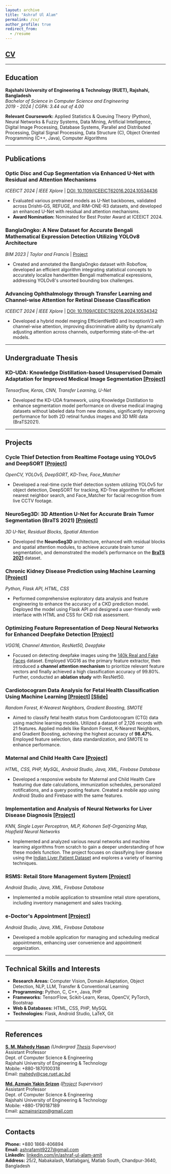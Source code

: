 ```yaml
---
layout: archive
title: "Ashraf Ul Alam"
permalink: /cv/
author_profile: true
redirect_from:
  - /resume
---
```

## [CV](https://ashraf-ul-alam-amit.github.io/pdf/CV.pdf)
---

## Education

**Rajshahi University of Engineering & Technology (RUET), Rajshahi, Bangladesh**  
*Bachelor of Science in Computer Science and Engineering*  
*2019 - 2024 | CGPA: 3.44 out of 4.00*

**Relevant Coursework:** Applied Statistics & Queuing Theory (Python), Neural Networks & Fuzzy Systems, Data Mining, Artificial Intelligence, Digital Image Processing, Database Systems, Parallel and Distributed Processing, Digital Signal Processing, Data Structure (C), Object Oriented Programming (C++, Java), Computer Algorithms

---

## Publications

### **Optic Disc and Cup Segmentation via Enhanced U-Net with Residual and Attention Mechanisms**  
*ICEEICT 2024 | IEEE Xplore*  | [DOI: 10.1109/ICEEICT62016.2024.10534436](https://doi.org/10.1109/ICEEICT62016.2024.10534436)  
- Evaluated various pretrained models as U-Net backbones, validated across Drishti-GS, REFUGE, and RIM-ONE-R3 datasets, and developed an enhanced U-Net with residual and attention mechanisms.
- **Award Nomination:** Nominated for Best Poster Award at ICEEICT 2024.

### **BanglaOngko: A New Dataset for Accurate Bengali Mathematical Expression Detection Utilizing YOLOv8 Architecture**  
*BIM 2023 | Taylor and Francis* | [Project](https://github.com/ashraf-ul-alam-amit/BanglaOngko)
- Created and annotated the BanglaOngko dataset with Roboflow, developed an efficient algorithm integrating statistical concepts to accurately localize handwritten Bengali mathematical expressions, addressing YOLOv8's unsorted bounding box challenges.

### **Advancing Ophthalmology through Transfer Learning and Channel-wise Attention for Retinal Disease Classification**  
*ICEEICT 2024 | IEEE Xplore*  | [DOI: 10.1109/ICEEICT62016.2024.10534342](https://doi.org/10.1109/ICEEICT62016.2024.10534342)  
- Developed a hybrid model merging EfficientNetB0 and InceptionV3 with channel-wise attention, improving discriminative ability by dynamically adjusting attention across channels, outperforming state-of-the-art models.

---

## Undergraduate Thesis

### KD-UDA: Knowledge Distillation-based Unsupervised Domain Adaptation for Improved Medical Image Segmentation  [[Project]](https://github.com/ashraf-ul-alam-amit/KD-UDA)
*Tensorflow, Keras, CNN, Transfer Learning, U-Net*  
- Developed the KD-UDA framework, using Knowledge Distillation to enhance segmentation model performance on diverse medical imaging datasets without labeled data from new domains, significantly improving performance for both 2D retinal fundus images and 3D MRI data (BraTS2021).

---

## Projects

### **Cycle Thief Detection from Realtime Footage using YOLOv5 and DeepSORT**  [[Project]](https://github.com/ashraf-ul-alam-amit/cycle_theif)
*OpenCV, YOLOv5, DeepSORT, KD-Tree, Face_Matcher*  
- Developed a real-time cycle thief detection system utilizing YOLOv5 for object detection, DeepSORT for tracking, KD-Tree algorithm for efficient nearest neighbor search, and Face_Matcher for facial recognition from live CCTV footage.

### **NeuroSeg3D: 3D Attention U-Net for Accurate Brain Tumor Segmentation (BraTS 2021)** [[Project]](https://github.com/ashraf-ul-alam-amit/NeuroSeg3D)  
*3D U-Net, Residual Blocks, Spatial Attention*  
- Developed the **NeuroSeg3D** architecture, enhanced with residual blocks and spatial attention modules, to achieve accurate brain tumor segmentation, and demonstrated the model’s performance on the [**BraTS 2021**](https://www.kaggle.com/datasets/dschettler8845/brats-2021-task1) dataset.

### **Chronic Kidney Disease Prediction using Machine Learning**  [[Project]](https://github.com/ashraf-ul-alam-amit/cycle_theif)
*Python, Flask API, HTML, CSS*  
- Performed comprehensive exploratory data analysis and feature engineering to enhance the accuracy of a CKD prediction model. Deployed the model using Flask API and designed a user-friendly web interface with HTML and CSS for CKD risk assessment.

### **Optimizing Feature Representation of Deep Neural Networks for Enhanced Deepfake Detection** [[Project]](https://github.com/ashraf-ul-alam-amit/Deepfake-Image-Detection)  
*VGG16, Channel Attention, ResNet50, Deepfake*  
- Focused on detecting deepfake images using the [140k Real and Fake Faces](https://www.kaggle.com/datasets/xhlulu/140k-real-and-fake-faces/data) dataset. Employed VGG16 as the primary feature extractor, then introduced a **channel attention mechanism** to prioritize relevant feature vectors and finally achieved a high classification accuracy of 99.80%. Further, conducted an **ablation study** with ResNet50.

### **Cardiotocogram Data Analysis for Fetal Health Classification Using Machine Learning** [[Project]](https://github.com/ashraf-ul-alam-amit/fetal_health) [[Slide]](https://github.com/ashraf-ul-alam-amit/fetal_health/blob/master/fetal_health.pdf)  
*Random Forest, K-Nearest Neighbors, Gradient Boosting, SMOTE*  
- Aimed to classify fetal health status from Cardiotocogram (CTG) data using machine learning models. Utilized a dataset of 2,126 records with 21 features. Applied models like Random Forest, K-Nearest Neighbors, and Gradient Boosting, achieving the highest accuracy of **98.47%**. Employed feature selection, data standardization, and SMOTE to enhance performance.

### **Maternal and Child Health Care**  [[Project]](https://github.com/ashraf-ul-alam-amit/Maternal_Care)
*HTML, CSS, PHP, MySQL, Android Studio, Java, XML, Firebase Database*  
- Developed a responsive website for Maternal and Child Health Care featuring due date calculations, immunization schedules, personalized notifications, and a query posting feature. Created a mobile app using Android Studio and Firebase with the same features.

### **Implementation and Analysis of Neural Networks for Liver Disease Diagnosis [[Project]](https://github.com/ashraf-ul-alam-amit/Study-on-Neural-Networks-for-Liver-Disease-Diagnosis)**  
*KNN, Single Layer Perceptron, MLP, Kohonen Self-Organizing Map, Hopfield Neural Networks*
- Implemented and analyzed various neural networks and machine learning algorithms from scratch to gain a deeper understanding of how these models function. The project focuses on classifying liver disease using the [Indian Liver Patient Dataset](https://www.kaggle.com/datasets/uciml/indian-liver-patient-records) and explores a variety of learning techniques. 

### **RSMS: Retail Store Management System**  [[Project]](https://github.com/ashraf-ul-alam-amit/Retail-Store-Management-System)
*Android Studio, Java, XML, Firebase Database*  
- Implemented a mobile application to streamline retail store operations, including inventory management and sales tracking.

### **e-Doctor's Appointment**  [[Project]](https://github.com/ashraf-ul-alam-amit/eDoctor-sAppointment)
*Android Studio, Java, XML, Firebase Database*  
- Developed a mobile application for managing and scheduling medical appointments, enhancing user convenience and appointment organization.

---

## Technical Skills and Interests

- **Research Areas:** Computer Vision, Domain Adaptation, Object Detection, NLP, LLM, Transfer & Conventional Learning
- **Programming:** Python, C, C++, Java, PHP
- **Frameworks:** TensorFlow, Scikit-Learn, Keras, OpenCV, PyTorch, Bootstrap
- **Web & Databases:** HTML, CSS, PHP, MySQL
- **Technologies:** Flask, Android Studio, LaTeX, Git

---

## References

**[S. M. Mahedy Hasan](https://www.ruet.ac.bd/mahedycseruet)** *(Undergrad [Thesis](https://github.com/ashraf-ul-alam-amit/KD-UDA) Supervisor)*  
Assistant Professor  
Dept. of Computer Science & Engineering  
Rajshahi University of Engineering & Technology  
Mobile: +880-1870100318  
Email: [mahedy@cse.ruet.ac.bd](mailto:mahedy@cse.ruet.ac.bd)

**[Md. Azmain Yakin Srizon](https://www.ruet.ac.bd/azmainsrizon)** *([Project](https://github.com/ashraf-ul-alam-amit/BanglaOngko) Supervisor)*  
Assistant Professor  
Dept. of Computer Science & Engineering  
Rajshahi University of Engineering & Technology  
Mobile: +880-1790187189  
Email: [azmainsrizon@gmail.com](mailto:azmainsrizon@gmail.com)

---

## Contacts

**Phone:** +880 1868-406894  
**Email:** [ashrafamit9227@gmail.com](mailto:ashrafamit9227@gmail.com)  
**LinkedIn:** [linkedin.com/in/ashraf-ul-alam-amit](https://www.linkedin.com/in/ashraf-ul-alam-amit)  
**Address:** 25/2, Nabakalash, Matlabganj, Matlab South, Chandpur-3640, Bangladesh



<!--
<img align="left" alt="Python" width="26px" src="https://raw.githubusercontent.com/github/explore/master/topics/python/python.png" /> <img align="left" alt="TensorFlow" width="26px" src="https://raw.githubusercontent.com/github/explore/master/topics/tensorflow/tensorflow.png" /> <img align="left" alt="Scikit-Learn" width="26px" src="https://raw.githubusercontent.com/github/explore/master/topics/scikit-learn/scikit-learn.png" /> <img align="left" alt="Keras" width="26px" src="https://raw.githubusercontent.com/github/explore/master/topics/keras/keras.png" /> <img align="left" alt="OpenCV" width="26px" src="https://raw.githubusercontent.com/github/explore/master/topics/opencv/opencv.png" /> <img align="left" alt="PyTorch" width="26px" src="https://raw.githubusercontent.com/github/explore/master/topics/pytorch/pytorch.png" /><img align="left" alt="C" width="26px" src="https://raw.githubusercontent.com/jmnote/z-icons/master/svg/c.svg" /> <img align="left" alt="C++" width="26px" src="https://raw.githubusercontent.com/jmnote/z-icons/master/svg/cpp.svg" /> <img align="left" alt="Java" width="26px" src="https://raw.githubusercontent.com/github/explore/master/topics/java/java.png" /> <img align="left" alt="PHP" width="26px" src="https://raw.githubusercontent.com/github/explore/master/topics/php/php.png" />  <img align="left" alt="Bootstrap" width="26px" src="https://raw.githubusercontent.com/github/explore/master/topics/bootstrap/bootstrap.png" /> <img align="left" alt="HTML5" width="26px" src="https://raw.githubusercontent.com/github/explore/master/topics/html/html.png" /> <img align="left" alt="CSS3" width="26px" src="https://raw.githubusercontent.com/github/explore/master/topics/css/css.png" /> <img align="left" alt="MySQL" width="26px" src="https://raw.githubusercontent.com/github/explore/master/topics/mysql/mysql.png" /> <img align="left" alt="Flask" width="26px" src="https://raw.githubusercontent.com/github/explore/master/topics/flask/flask.png" /> <img align="left" alt="Android Studio" width="26px" src="https://raw.githubusercontent.com/github/explore/master/topics/android-studio/android-studio.png" /> <img align="left" alt="LaTeX" width="26px" src="https://raw.githubusercontent.com/github/explore/master/topics/latex/latex.png" /> <img align="left" alt="Git" width="26px" src="https://raw.githubusercontent.com/jmnote/z-icons/master/svg/git.svg" /> <br /> <br /> <hr />




### GitHub Stats

![Ashraf's GitHub Stats](https://github-readme-stats.vercel.app/api?username=ashraf-ul-alam-amit&count_private=true)
![Ashraf's GitHub Streak Stats](https://github-readme-streak-stats-peach.vercel.app?user=ashraf-ul-alam-amit)




**ashraf-ul-alam-amit/ashraf-ul-alam-amit** is a ✨ _special_ ✨ repository because its `README.md` (this file) appears on your GitHub profile.

Here are some ideas to get you started:

- 🔭 I’m currently working on ...
- 🌱 I’m currently learning ...
- 👯 I’m looking to collaborate on ...
- 🤔 I’m looking for help with ...
- 💬 Ask me about ...
- 📫 How to reach me: ...
- 😄 Pronouns: ...
- ⚡ Fun fact: ...
-->

